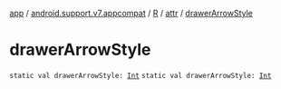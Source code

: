 [app](../../../index.md) / [android.support.v7.appcompat](../../index.md) / [R](../index.md) / [attr](index.md) / [drawerArrowStyle](./drawer-arrow-style.md)

# drawerArrowStyle

`static val drawerArrowStyle: `[`Int`](https://kotlinlang.org/api/latest/jvm/stdlib/kotlin/-int/index.html)
`static val drawerArrowStyle: `[`Int`](https://kotlinlang.org/api/latest/jvm/stdlib/kotlin/-int/index.html)